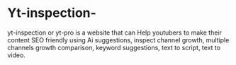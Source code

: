 # Yt-inspection-

yt-inspection or yt-pro is a website that can Help youtubers to make their content SEO friendly using Ai suggestions, inspect channel growth, multiple channels growth comparison, keyword suggestions, text to script, text to video.
